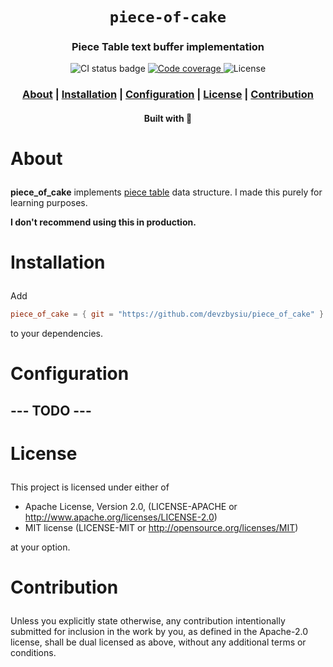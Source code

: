 <div align="center">

  <h1><code>piece-of-cake</code></h1>

  <h3>
    <strong>Piece Table text buffer implementation</strong>
  </h3>

  <p>
    <img src="https://img.shields.io/github/actions/workflow/status/devzbysiu/piece_of_cake/ci.yml?style=for-the-badge" alt="CI status badge" />
    <a href="https://codecov.io/gh/devzbysiu/piece-of-cake">
      <img src="https://img.shields.io/codecov/c/github/devzbysiu/piece-of-cake?style=for-the-badge" alt="Code coverage"/>
    </a>
    <img src="https://img.shields.io/crates/l/je?style=for-the-badge" alt="License"/>
  </p>

  <h3>
    <a href="#about">About</a>
    <span> | </span>
    <a href="#installation">Installation</a>
    <span> | </span>
    <a href="#configuration">Configuration</a>
    <span> | </span>
    <a href="#license">License</a>
    <span> | </span>
    <a href="#contribution">Contribution</a>
  </h3>

  <sub><h4>Built with 🦀</h4></sub>
</div>

# <p id="about">About</p>

**piece_of_cake** implements [piece table](https://en.wikipedia.org/wiki/Piece_table) data structure.
I made this purely for learning purposes.

**I don't recommend using this in production.**

# <p id="installation">Installation</p>

Add
```toml
piece_of_cake = { git = "https://github.com/devzbysiu/piece_of_cake" }
```
to your dependencies.

# <p id="configuration">Configuration</p>

## --- TODO ---

# <p id="license">License</p>

This project is licensed under either of

- Apache License, Version 2.0, (LICENSE-APACHE or http://www.apache.org/licenses/LICENSE-2.0)
- MIT license (LICENSE-MIT or http://opensource.org/licenses/MIT)

at your option.

# <p id="contribution">Contribution</p>


Unless you explicitly state otherwise, any contribution intentionally submitted for inclusion in the work by you, as defined in the Apache-2.0 license, shall be dual licensed as above, without any additional terms or conditions.
